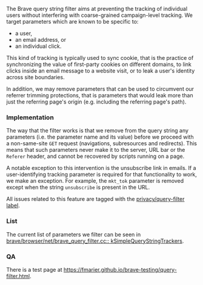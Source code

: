 The Brave  query string filter aims at preventing the tracking of individual users without interfering with coarse-grained campaign-level tracking. We target parameters which are known to be specific to:
- a user,
- an email address, or
- an individual click.

This kind of tracking is typically used to sync cookie, that is the practice of synchronizing the value of first-party cookies on different domains, to link clicks inside an email message to a website visit, or to leak a user's identity across site boundaries.

In addition, we may remove parameters that can be used to circumvent our referrer trimming protections, that is parameters that would leak more than just the referring page's origin (e.g. including the referring page's path).

### Implementation

The way that the filter works is that we remove from the query string any parameters (i.e. the parameter name and its value) before we proceed with a non-same-site `GET` request (navigations, subresources and redirects). This means that such parameters never make it to the server, URL bar or the `Referer` header, and cannot be recovered by scripts running on a page.

A notable exception to this intervention is the unsubscribe link in emails. If a user-identifying tracking parameter is required for that functionality to work, we make an exception. For example, the `mkt_tok` parameter is removed except when the string `unsubscribe` is present in the URL.

All issues related to this feature are tagged with the [privacy/query-filter label](https://github.com/brave/brave-browser/issues?q=label%3Aprivacy%2Fquery-filter+).

### List

The current list of parameters we filter can be seen in [brave/browser/net/brave_query_filter.cc:: kSimpleQueryStringTrackers](https://github.com/brave/brave-core/blob/master/components/query_filter/utils.cc#L21).

### QA

There is a test page at <https://fmarier.github.io/brave-testing/query-filter.html>.